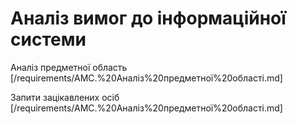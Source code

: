# Аналіз вимог до інформаційної системи

Аналіз предметної область [/requirements/AMC.%20Аналіз%20предметної%20області.md]

Запити зацікавлених осіб [/requirements/AMC.%20Аналіз%20предметної%20області.md]
